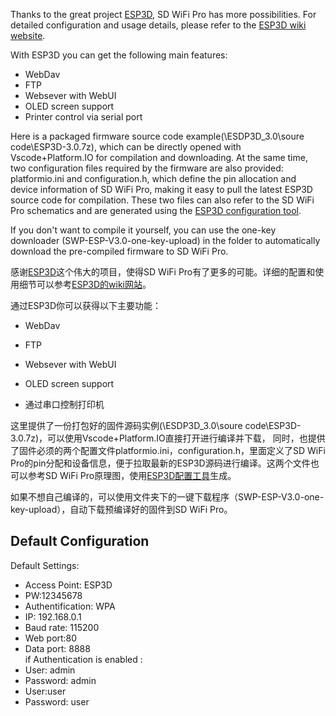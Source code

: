 Thanks to the great project [ESP3D](https://github.com/luc-github/ESP3D), SD WiFi Pro has more possibilities. For detailed configuration and usage details, please refer to the [ESP3D wiki website](https://esp3d.io/).

With ESP3D you can get the following main features:

- WebDav
- FTP
- Websever with WebUI
- OLED screen support
- Printer control via serial port

Here is a packaged firmware source code example(\ESDP3D_3.0\soure code\ESP3D-3.0.7z), which can be directly opened with Vscode+Platform.IO for compilation and downloading.
At the same time, two configuration files required by the firmware are also provided: platformio.ini and configuration.h, which define the pin allocation and device information of SD WiFi Pro, making it easy to pull the latest ESP3D source code for compilation. These two files can also refer to the SD WiFi Pro schematics and are generated using the [ESP3D configuration tool](https://luc-github.github.io/).

If you don't want to compile it yourself, you can use the one-key downloader (SWP-ESP-V3.0-one-key-upload) in the folder to automatically download the pre-compiled firmware to SD WiFi Pro.





感谢[ESP3D](https://github.com/luc-github/ESP3D)这个伟大的项目，使得SD WiFi Pro有了更多的可能。详细的配置和使用细节可以参考[ESP3D的wiki网站](https://esp3d.io/)。

通过ESP3D你可以获得以下主要功能：

- WebDav

- FTP

- Websever with WebUI

- OLED screen support

- 通过串口控制打印机

这里提供了一份打包好的固件源码实例(\ESDP3D_3.0\soure code\ESP3D-3.0.7z)，可以使用Vscode+Platform.IO直接打开进行编译并下载，
同时，也提供了固件必须的两个配置文件platformio.ini，configuration.h，里面定义了SD WiFi Pro的pin分配和设备信息，便于拉取最新的ESP3D源码进行编译。这两个文件也可以参考SD WiFi Pro原理图，使用[ESP3D配置工具](https://luc-github.github.io/)生成。

如果不想自己编译的，可以使用文件夹下的一键下载程序（SWP-ESP-V3.0-one-key-upload），自动下载预编译好的固件到SD WiFi Pro。



## Default Configuration      
Default Settings:    
* Access Point: ESP3D    
* PW:12345678   
* Authentification: WPA     
* IP: 192.168.0.1   
* Baud rate: 115200   
* Web port:80 
* Data port: 8888     
if Authentication is enabled :
* User: admin   
* Password: admin   
* User:user   
* Password: user 